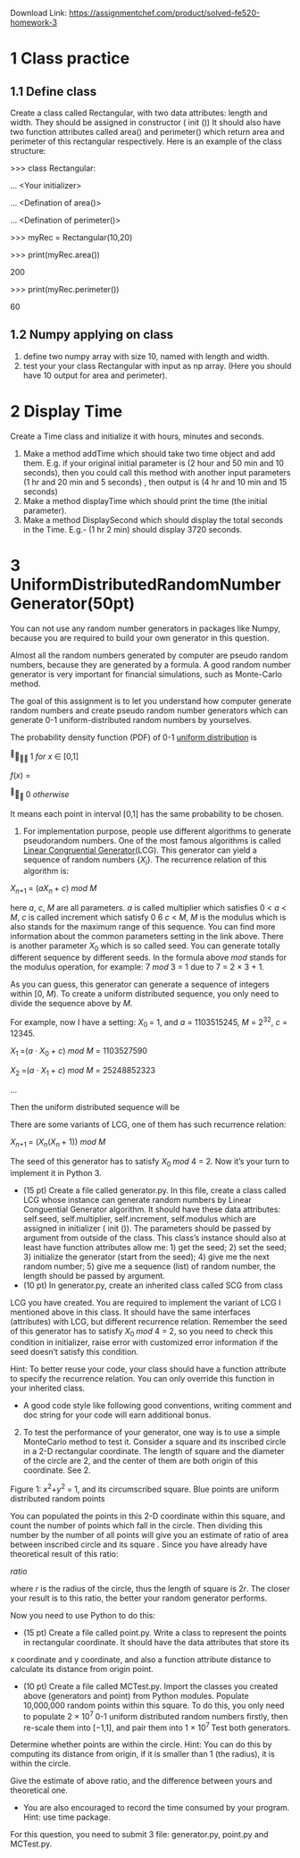 Download Link: https://assignmentchef.com/product/solved-fe520-homework-3
<br>
<h1>1          Class practice</h1>

<h2>1.1        Define class</h2>

Create a class called Rectangular, with two data attributes: length and width. They should be assigned in constructor ( init ()) It should also have two function attributes called area() and perimeter() which return area and perimeter of this rectangular respectively. Here is an example of the class structure:

&gt;&gt;&gt; class Rectangular:

…                      &lt;Your initializer&gt;

…                     &lt;Defination of area()&gt;

…                      &lt;Defination of perimeter()&gt;

&gt;&gt;&gt; myRec = Rectangular(10,20)

&gt;&gt;&gt; print(myRec.area())

200

&gt;&gt;&gt; print(myRec.perimeter())

60

<h2>1.2        Numpy applying on class</h2>

<ol>

 <li>define two numpy array with size 10, named with length and width.</li>

 <li>test your your class Rectangular with input as np array. (Here you should have 10 output for area and perimeter).</li>

</ol>

<h1>2          Display Time</h1>

Create a Time class and initialize it with hours, minutes and seconds.

<ol>

 <li>Make a method addTime which should take two time object and add them. E.g. if your original initial parameter is (2 hour and 50 min and 10 seconds), then you could call this method with another input parameters (1 hr and 20 min and 5 seconds) , then output is (4 hr and 10 min and 15 seconds)</li>

 <li>Make a method displayTime which should print the time (the initial parameter).</li>

 <li>Make a method DisplaySecond which should display the total seconds in the Time. E.g.- (1 hr 2 min) should display 3720 seconds.</li>

</ol>

<h1>3          UniformDistributedRandomNumberGenerator(50pt)</h1>

You can not use any random number generators in packages like Numpy, because you are required to build your own generator in this question.

Almost all the random numbers generated by computer are pseudo random numbers, because they are generated by a formula. A good random number generator is very important for financial simulations, such as Monte-Carlo method.

The goal of this assignment is to let you understand how computer generate random numbers and create pseudo random number generators which can generate 0-1 uniform-distributed random numbers by yourselves.

The probability density function (PDF) of 0-1 <a href="https://en.wikipedia.org/wiki/Uniform_distribution_(continuous)">uniform distribution</a> is

<sup></sup><sub> </sub>1    <em>for x </em>∈ [0,1]

<em>f</em>(<em>x</em>) =

<sup></sup><sub> </sub>0     <em>otherwise</em>

It means each point in interval [0,1] has the same probability to be chosen.

<ol>

 <li>For implementation purpose, people use different algorithms to generate pseudorandom numbers. One of the most famous algorithms is called <a href="https://en.wikipedia.org/wiki/Linear_congruential_generator">Linear Congru</a><a href="https://en.wikipedia.org/wiki/Linear_congruential_generator">ential Generator</a><a href="https://en.wikipedia.org/wiki/Linear_congruential_generator">(</a>LCG). This generator can yield a sequence of random numbers {<em>X<sub>i</sub></em>}. The recurrence relation of this algorithm is:</li>

</ol>

<em>X<sub>n</sub></em><sub>+1 </sub>= (<em>aX<sub>n </sub></em>+ <em>c</em>) <em>mod M</em>

here <em>a</em>, <em>c</em>, <em>M </em>are all parameters. <em>a </em>is called multiplier which satisfies 0 &lt; <em>a </em>&lt; <em>M</em>, <em>c </em>is called increment which satisfy 0 6 <em>c </em>&lt; <em>M</em>, <em>M </em>is the modulus which is also stands for the maximum range of this sequence. You can find more information about the common parameters setting in the link above. There is another parameter <em>X</em><sub>0 </sub>which is so called seed. You can generate totally different sequence by different seeds. In the formula above <em>mod </em>stands for the modulus operation, for example: 7 <em>mod </em>3 = 1 due to 7 = 2 × 3 + 1.

As you can guess, this generator can generate a sequence of integers within [0, <em>M</em>). To create a uniform distributed sequence, you only need to divide the sequence above by <em>M</em>.

For example, now I have a setting: <em>X</em><sub>0 </sub>= 1, and <em>a </em>= 1103515245, <em>M </em>= 2<sup>32</sup>, <em>c </em>= 12345.

<em>X</em><sub>1 </sub>=(<em>a </em>· <em>X</em><sub>0 </sub>+ <em>c</em>) <em>mod M </em>= 1103527590

<em>X</em><sub>2 </sub>=(<em>a </em>· <em>X</em><sub>1 </sub>+ <em>c</em>) <em>mod M </em>= 25248852323

…

Then the uniform distributed sequence will be

There are some variants of LCG, one of them has such recurrence relation:

<em>X<sub>n</sub></em><sub>+1 </sub>= (<em>X<sub>n</sub></em>(<em>X<sub>n </sub></em>+ 1)) <em>mod M</em>

The seed of this generator has to satisfy <em>X</em><sub>0 </sub><em>mod </em>4 = 2. Now it’s your turn to implement it in Python 3.

<ul>

 <li>(15 pt) Create a file called generator.py. In this file, create a class called LCG whose instance can generate random numbers by Linear Conguential Generator algorithm. It should have these data attributes: self.seed, self.multiplier, self.increment, self.modulus which are assigned in initializer ( init ()). The parameters should be passed by argument from outside of the class. This class’s instance should also at least have function attributes allow me: 1) get the seed; 2) set the seed; 3) initialize the generator (start from the seed); 4) give me the next random number; 5) give me a sequence (list) of random number, the length should be passed by argument.</li>

 <li>(10 pt) In generator.py, create an inherited class called SCG from class</li>

</ul>

LCG you have created. You are required to implement the variant of LCG I mentioned above in this class. It should have the same interfaces (attributes) with LCG, but different recurrence relation. Remember the seed of this generator has to satisfy <em>X</em><sub>0 </sub><em>mod </em>4 = 2, so you need to check this condition in initializer, raise error with customized error information if the seed doesn’t satisfy this condition.

Hint: To better reuse your code, your class should have a function attribute to specify the recurrence relation. You can only override this function in your inherited class.

<ul>

 <li>A good code style like following good conventions, writing comment and doc string for your code will earn additional bonus.</li>

</ul>

<ol start="2">

 <li>To test the performance of your generator, one way is to use a simple MonteCarlo method to test it. Consider a square and its inscribed circle in a 2-D rectangular coordinate. The length of square and the diameter of the circle are 2, and the center of them are both origin of this coordinate. See 2.</li>

</ol>

Figure 1: <em>x</em><sup>2</sup>+<em>y</em><sup>2 </sup>= 1, and its circumscribed square. Blue points are uniform distributed random points

You can populated the points in this 2-D coordinate within this square, and count the number of points which fall in the circle. Then dividing this number by the number of all points will give you an estimate of ratio of area between inscribed circle and its square . Since you have already have theoretical result of this ratio:

<em>ratio </em>

where <em>r </em>is the radius of the circle, thus the length of square is 2<em>r</em>. The closer your result is to this ratio, the better your random generator performs.

Now you need to use Python to do this:

<ul>

 <li>(15 pt) Create a file called point.py. Write a class to represent the points in rectangular coordinate. It should have the data attributes that store its</li>

</ul>

x coordinate and y coordinate, and also a function attribute distance to calculate its distance from origin point.

<ul>

 <li>(10 pt) Create a file called MCTest.py. Import the classes you created above (generators and point) from Python modules. Populate 10,000,000 random points within this square. To do this, you only need to populate 2 × 10<sup>7 </sup>0-1 uniform distributed random numbers firstly, then re-scale them into [−1,1], and pair them into 1 × 10<sup>7 </sup> Test both generators.</li>

</ul>

Determine whether points are within the circle. Hint: You can do this by computing its distance from origin, if it is smaller than 1 (the radius), it is within the circle.

Give the estimate of above ratio, and the difference between yours and theoretical one.

<ul>

 <li>You are also encouraged to record the time consumed by your program. Hint: use time package.</li>

</ul>

For this question, you need to submit 3 file: generator.py, point.py and MCTest.py.